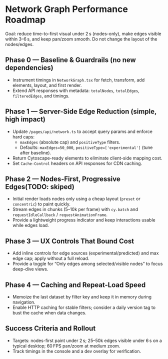 # Network Graph Performance Roadmap

Goal: reduce time-to-first visual under 2 s (nodes-only), make edges visible within 3–6 s, and keep pan/zoom smooth.
Do not change the layout of the nodes/edges.

## Phase 0 — Baseline & Guardrails (no new dependencies)
- Instrument timings in `NetworkGraph.tsx` for fetch, transform, add elements, layout, and first render.
- Extend API responses with metadata: `totalNodes`, `totalEdges`, `filteredEdges`, and timings.

## Phase 1 — Server-Side Edge Reduction (simple, high impact)
- Update `/pages/api/network.ts` to accept query params and enforce hard caps:
  - `maxEdges` (absolute cap) and `positiveType` filters.
  - Defaults: `maxEdges=50_000`, `positiveType=['experimental']` (tune after baseline).
- Return Cytoscape-ready elements to eliminate client-side mapping cost.
- Set `Cache-Control` headers on API responses for CDN caching.

## Phase 2 — Nodes-First, Progressive Edges(TODO: skiped)
- Initial render loads nodes only using a cheap layout (`preset` or `concentric`) to paint quickly.
- Stream edges in chunks (5–10k per frame) with `cy.batch` and `requestIdleCallback` / `requestAnimationFrame`.
- Provide a lightweight progress indicator and keep interactions usable while edges load.

## Phase 3 — UX Controls That Bound Cost
- Add inline controls for edge sources (experimental/predicted) and max edge cap; apply without a full reload.
- Provide a toggle for “Only edges among selected/visible nodes” to focus deep-dive views.

## Phase 4 — Caching and Repeat-Load Speed
- Memoize the last dataset by filter key and keep it in memory during navigation.
- Enable HTTP caching for stable filters; consider a daily version tag to bust the cache when data changes.

## Success Criteria and Rollout
- Targets: nodes-first paint under 2 s; 25–50k edges visible under 6 s on a typical desktop; 60 FPS pan/zoom at medium zoom.
- Track timings in the console and a dev overlay for verification.
